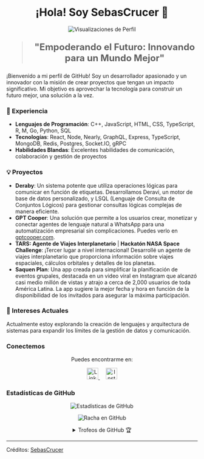 <h1 align="center">¡Hola! Soy SebasCrucer 👋</h1>

<p align="center">
  <img src="https://komarev.com/ghpvc/?username=SebasCrucer&color=blue" alt="Visualizaciones de Perfil" />
</p>

<blockquote style="font-size: 24px;">
  <p align="center">
    <strong>"Empoderando el Futuro: Innovando para un Mundo Mejor"</strong>
  </p>
</blockquote>

¡Bienvenido a mi perfil de GitHub! Soy un desarrollador apasionado y un innovador con la misión de crear proyectos que tengan un impacto significativo. Mi objetivo es aprovechar la tecnología para construir un futuro mejor, una solución a la vez.

### 🚀 Experiencia

- **Lenguajes de Programación**: C++, JavaScript, HTML, CSS, TypeScript, R, M, Go, Python, SQL
- **Tecnologías**: React, Node, Nearly, GraphQL, Express, TypeScript, MongoDB, Redis, Postgres, Socket.IO, gRPC
- **Habilidades Blandas**: Excelentes habilidades de comunicación, colaboración y gestión de proyectos

### 💡 Proyectos

- **Deraby**: Un sistema potente que utiliza operaciones lógicas para comunicar en función de etiquetas. Desarrollamos Deravi, un motor de base de datos personalizado, y LSQL (Lenguaje de Consulta de Conjuntos Lógicos) para gestionar consultas lógicas complejas de manera eficiente.
- **GPT Cooper**: Una solución que permite a los usuarios crear, monetizar y conectar agentes de lenguaje natural a WhatsApp para una automatización empresarial sin complicaciones. Puedes verlo en [gptcooper.com](https://gptcooper.com).
- **TARS: Agente de Viajes Interplanetario** | **Hackatón NASA Space Challenge**: ¡Tercer lugar a nivel internacional! Desarrollé un agente de viajes interplanetario que proporciona información sobre viajes espaciales, cálculos orbitales y detalles de los planetas.
- **Saquen Plan**: Una app creada para simplificar la planificación de eventos grupales, destacada en un video viral en Instagram que alcanzó casi medio millón de vistas y atrajo a cerca de 2,000 usuarios de toda América Latina. La app sugiere la mejor fecha y hora en función de la disponibilidad de los invitados para asegurar la máxima participación.

### 🌱 Intereses Actuales

Actualmente estoy explorando la creación de lenguajes y arquitectura de sistemas para expandir los límites de la gestión de datos y comunicación.

### Conectemos

<p align="center">
  Puedes encontrarme en:
</p>

<p align="center">
  <a href="https://linkedin.com/in/sebascrucer">
    <img src="https://raw.githubusercontent.com/rahuldkjain/github-profile-readme-generator/master/src/images/icons/Social/linked-in-alt.svg" alt="LinkedIn" height="30" />
  </a>&nbsp;&nbsp;&nbsp;
  <a href="https://instagram.com/sebascrucer">
    <img src="https://raw.githubusercontent.com/rahuldkjain/github-profile-readme-generator/master/src/images/icons/Social/instagram.svg" alt="Instagram" height="30" />
  </a>
</p>

### Estadísticas de GitHub

<p align="center">
  <img src="https://github-readme-stats.vercel.app/api?username=SebasCrucer&show_icons=true&title_color=7A7ADB&icon_color=2234AE&text_color=D3D3D3&bg_color=0,000000,130F40&locale=es" alt="Estadísticas de GitHub" />
</p>

<p align="center">
       <img src="https://github-readme-streak-stats.herokuapp.com/?user=SebasCrucer&background=000000&stroke=130F40&ring=2234AE&fire=D3D3D3&currStreakNum=D3D3D3&sideNums=D3D3D3&currStreakLabel=D3D3D3&sideLabels=D3D3D3&dates=D3D3D3" alt="Racha en GitHub" />


<details align="center">
  <summary>Trofeos de GitHub 🏆</summary>
  <br>
  <p align="center">
    <img src="https://github-profile-trophy.vercel.app/?username=SebasCrucer&theme=darkhub&column=7&bgColor=000000&noFrame=true&row=1&margin-w=15" alt="Trofeos de GitHub" />
  </p>
</details>

------

Créditos: [SebasCrucer](https://github.com/SebasCrucer)


